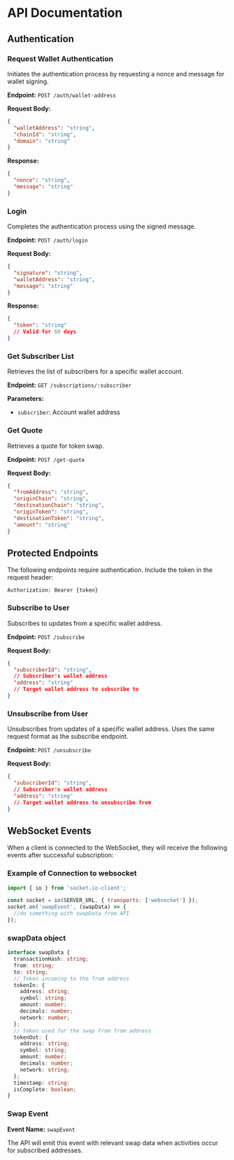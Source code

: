 # API Documentation

## Authentication

### Request Wallet Authentication

Initiates the authentication process by requesting a nonce and message for wallet signing.

**Endpoint:** `POST /auth/wallet-address`

**Request Body:**

```json
{
  "walletAddress": "string",
  "chainId": "string",
  "domain": "string"
}
```

**Response:**

```json
{
  "nonce": "string",
  "message": "string"
}
```

### Login

Completes the authentication process using the signed message.

**Endpoint:** `POST /auth/login`

**Request Body:**

```json
{
  "signature": "string",
  "walletAddress": "string",
  "message": "string"
}
```

**Response:**

```json
{
  "token": "string"
  // Valid for 60 days
}
```

### Get Subscriber List

Retrieves the list of subscribers for a specific wallet account.

**Endpoint:** `GET /subscriptions/:subscriber`

**Parameters:**

- `subscriber`: Account wallet address

### Get Quote

Retrieves a quote for token swap.

**Endpoint:** `POST /get-quote`

**Request Body:**

```json
{
  "fromAddress": "string",
  "originChain": "string",
  "destinationChain": "string",
  "originToken": "string",
  "destinationToken": "string",
  "amount": "string"
}
```

## Protected Endpoints

The following endpoints require authentication. Include the token in the request header:

```
Authorization: Bearer {token}
```

### Subscribe to User

Subscribes to updates from a specific wallet address.

**Endpoint:** `POST /subscribe`

**Request Body:**

```json
{
  "subscriberId": "string",
  // Subscriber's wallet address
  "address": "string"
  // Target wallet address to subscribe to
}
```

### Unsubscribe from User

Unsubscribes from updates of a specific wallet address. Uses the same request format as the subscribe endpoint.

**Endpoint:** `POST /unsubscribe`

**Request Body:**

```json
{
  "subscriberId": "string",
  // Subscriber's wallet address
  "address": "string"
  // Target wallet address to unsubscribe from
}
```

## WebSocket Events

When a client is connected to the WebSocket, they will receive the following events after successful subscription:

### Example of Connection to websocket

```javascript
import { io } from 'socket.io-client';

const socket = io(SERVER_URL, { transports: ['websocket'] });
socket.on('swapEvent', (swapData) => {
  //do something with swapData from API
});
```

### swapData object

```typescript
interface swapData {
  transactionHash: string;
  from: string;
  to: string;
  // Token incoming to the from address
  tokenIn: {
    address: string;
    symbol: string;
    amount: number;
    decimals: number;
    network: number;
  };
  // token used for the swap from from address
  tokenOut: {
    address: string;
    symbol: string;
    amount: number;
    decimals: number;
    network: string;
  };
  timestamp: string;
  isComplete: boolean;
}
```

### Swap Event

**Event Name:** `swapEvent`

The API will emit this event with relevant swap data when activities occur for subscribed addresses.
